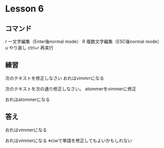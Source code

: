 # Lesson 6
## コマンド
r 一文字編集（Enter後normal mode）
R 複数文字編集（ESC後normal mode）
u やり直し
ctrl+r 再実行

## 練習
次のテキストを修正しなさい
おれはvimmrrになる

次のテキストを次の通り修正しなさい。
atommerをvimmerに修正

おれはatommerになる

## 答え
おれはvimmerになる

おれはvimmerになる
※ciwで単語を修正してもよいかもしれない
